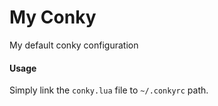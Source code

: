 # My Conky

My default conky configuration

#### Usage

Simply link the `conky.lua` file to `~/.conkyrc` path.
